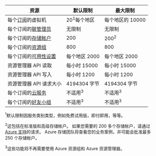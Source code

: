 资源|默认限制|最大限制
---|---|---
每个[订阅](../articles/billing-buy-sign-up-azure-subscription.md)的虚拟机|20<sup>1</sup>每个地区|每个地区的 10000
每个订阅的[联管理员](../articles/billing-add-change-azure-subscription-administrator.md)|无限制|无限制
每个订阅的[存储帐户](../articles/storage/storage-create-storage-account.md)|200|200<sup>2</sup>
每个订阅的[资源组](../articles/azure-resource-manager/resource-group-overview.md)|800|800
每个订阅的[可用性设置](../articles/virtual-machines/virtual-machines-windows-manage-availability.md#configure-multiple-virtual-machines-in-an-availability-set-for-redundancy)|每个地区 2000|每个地区 2000
资源管理器 API 读取|每小时 15000|每小时 15000
资源管理器 API 写入|每小时 1200|每小时 1200
资源管理器 API 请求大小|4194304 字节|4194304 字节
每个订阅的[云服务](../articles/cloud-services/cloud-services-choose-me.md)|不适用<sup>3</sup>|不适用<sup>3</sup>
每个订阅的[好友小组](../articles/virtual-network/virtual-networks-migrate-to-regional-vnet.md)|不适用<sup>3</sup>|不适用<sup>3</sup>

<sup>1</sup>默认限制因服务类别类型，例如免费试用版，即付即用，等等。

<sup>2</sup>这包括在标准版和高级存储帐户。 如果您需要的 200 多个存储帐户，请通过[Azure 支持](https://azure.microsoft.com/support/faq/)的请求。 Azure 存储团队将查看您的业务案例，并可能会批准最多 250 个存储帐户。

<sup>3</sup>这些功能将不再需要使用 Azure 资源组和 Azure 资源管理器。
